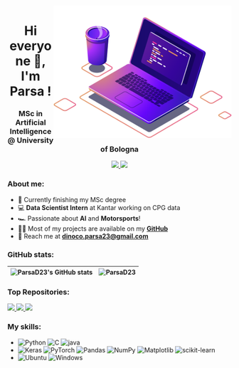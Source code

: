 <img src="https://github.com/ParsaD23/ParsaD23/blob/main/image.png" min-width="400px" max-width="400px" width="400px" align="right" alt="Computador iuriCode">

<h1 align="center">Hi everyone 👋, I'm Parsa !</h1>
<h3 align="center">MSc in Artificial Intelligence @ University of Bologna</h3>

<div align="center">
  <a href="https://www.linkedin.com/in/parsa-dahesh/" alt="LinkedIn">
      <img src="https://img.shields.io/badge/LinkedIn-0077B5?style=for-the-badge&logo=linkedin&logoColor=white"/>
  </a>
  <a href="mailto:dinoco.parsa23@gmail.com" alt="Gmail">
      <img src="https://img.shields.io/badge/Gmail-D14836?style=for-the-badge&logo=gmail&logoColor=white"/>
  </a>
</div>

<!-- <div align='center'>
  <a>
    <img src='https://komarev.com/ghpvc/?username=ParsaD23&color=blueviolet&style=for-the-badge'/>
  </a>
</div> -->

### About me:

- :school: Currently finishing my MSc degree
- :computer: **Data Scientist Intern** at Kantar working on CPG data
- :racing_car: Passionate about **AI** and **Motorsports**!
- :man_technologist: Most of my projects are available on my **[GitHub](https://github.com/ParsaD23)**
- :e-mail: Reach me at **[dinoco.parsa23@gmail.com](mailto:dinoco.parsa23@gmail.com)**

  
### GitHub stats:
 
| ![ParsaD23's GitHub stats](https://github-readme-stats.vercel.app/api?username=ParsaD23&show_icons=true&theme=transparent&count_private=true&include_all_commits=true&hide_border=true) | ![ParsaD23](https://github-readme-stats.vercel.app/api/top-langs/?username=ParsaD23&hide=html&theme=transparent&layout=compact&include_all_commits=true&hide_border=true) |
| ------------- | ------------- |

### Top Repositories:

<a href="https://github.com/ParsaD23/MotoGP-API">
  <img src="https://github-readme-stats.vercel.app/api/pin/?username=ParsaD23&repo=MotoGP-API&theme=transparent"/>
</a>
<a href="https://github.com/ParsaD23/Racing-Line-Optimization-with-PSO">
  <img src="https://github-readme-stats.vercel.app/api/pin/?username=ParsaD23&repo=Racing-Line-Optimization-with-PSO&theme=transparent"/>
</a>
<a href="https://github.com/ParsaD23/kmeans_OpenMP">
  <img src="https://github-readme-stats.vercel.app/api/pin/?username=ParsaD23&repo=kmeans_OpenMP&theme=transparent"/>
</a>

### My skills:

- ![Python](https://img.shields.io/badge/python-3670A0?style=for-the-badge&logo=python&logoColor=ffdd54)
  ![C](https://img.shields.io/badge/C-00599C?style=for-the-badge&logo=c&logoColor=white)
  ![java](https://img.shields.io/badge/Java-ED8B00?style=for-the-badge&logo=java&logoColor=white)
- ![Keras](https://img.shields.io/badge/Keras-%23D00000.svg?style=for-the-badge&logo=Keras&logoColor=white)
  ![PyTorch](https://img.shields.io/badge/PyTorch-%23EE4C2C.svg?style=for-the-badge&logo=PyTorch&logoColor=white)
  ![Pandas](https://img.shields.io/badge/pandas-%23150458.svg?style=for-the-badge&logo=pandas&logoColor=white)
  ![NumPy](https://img.shields.io/badge/numpy-%23013243.svg?style=for-the-badge&logo=numpy&logoColor=white)
  ![Matplotlib](https://img.shields.io/badge/Matplotlib-%23ffffff.svg?style=for-the-badge&logo=Matplotlib&logoColor=black)
  ![scikit-learn](https://img.shields.io/badge/scikit--learn-%23F7931E.svg?style=for-the-badge&logo=scikit-learn&logoColor=white)
- ![Ubuntu](https://img.shields.io/badge/Ubuntu-E95420?style=for-the-badge&logo=ubuntu&logoColor=white)
  ![Windows](https://img.shields.io/badge/Windows-0078D6?style=for-the-badge&logo=windows&logoColor=white)
